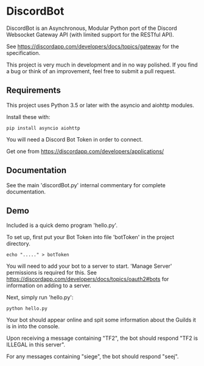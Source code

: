 # DiscordBot

DiscordBot is an Asynchronous, Modular Python port of the Discord Websocket Gateway API (with limited support for the RESTful API).

See https://discordapp.com/developers/docs/topics/gateway for the specification.


This project is very much in development and in no way polished. If you find a bug or think of an improvement, feel free to submit a pull request.

## Requirements

This project uses Python 3.5 or later with the asyncio and aiohttp modules.

Install these with:
```
pip install asyncio aiohttp
```

You will need a Discord Bot Token in order to connect.

Get one from https://discordapp.com/developers/applications/

## Documentation

See the main 'discordBot.py' internal commentary for complete documentation.

## Demo

Included is a quick demo program 'hello.py'.

To set up, first put your Bot Token into file 'botToken' in the project directory.
```
echo "....." > botToken
```

You will need to add your bot to a server to start. 'Manage Server' permissions is required for this. See https://discordapp.com/developers/docs/topics/oauth2#bots for information on adding to a server.

Next, simply run 'hello.py':
```
python hello.py
```

Your bot should appear online and spit some information about the Guilds it is in into the console.

Upon receiving a message containing "TF2", the bot should respond "TF2 is ILLEGAL in this server".

For any messages containing "siege", the bot should respond "seej".
